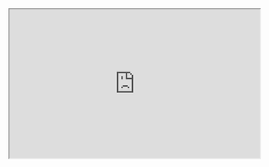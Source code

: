 

<iframe
  src="https://trello.vizydrop.com/shared/drop/5eb41a2c4c3480562925cb21?authkey=7dc10939f21952beb439"
  style="width:100%; height:300px;">
</iframe>
